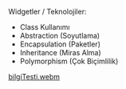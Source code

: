 Widgetler / Teknolojiler:
- Class Kullanımı
- Abstraction (Soyutlama)
- Encapsulation (Paketler)
- Inheritance (Miras Alma)
- Polymorphism (Çok Biçimlilik)

[bilgiTesti.webm](https://github.com/user-attachments/assets/196a1777-a0ab-483f-99af-7f5b76ec98c5)
